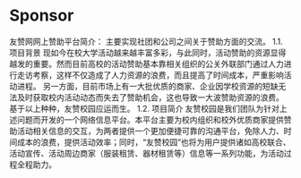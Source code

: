 # Sponsor
友赞网网上赞助平台简介：
 主要实现社团和公司之间关于赞助方面的交流。
1.1.	项目背景
现如今在校大学活动越来越丰富多彩，与此同时，活动赞助的资源显得越发的重要。然而目前高校的活动赞助基本靠相关组织的公关外联部门通过人力进行走访考察，这样不仅造成了人力资源的浪费，而且提高了时间成本，严重影响活动进程。
另一方面，目前市场上有一大批优质的商家、企业因学校资源的短缺无法及时获取校内活动动态而失去了赞助机会，这也导致一大波赞助资源的浪费。
基于以上种种，友赞校园应运而生。
1.2.	项目简介
    友赞校园是我们团队为针对上述问题而开发的一个网络信息平台。本平台主要为校内组织和校外优质商家提供赞助活动相关信息的交互，为两者提供一个更加便捷可靠的沟通平台，免除人力、时间成本的浪费，提供活动效率；同时，“友赞校园”也将为用户提供诸如高校联合、活动宣传、活动周边商家（服装租赁、器材租赁等）信息等一系列功能，为活动过程全程助力。
